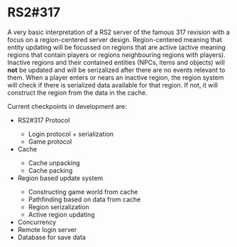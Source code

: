 # RS2#317
<p>A very basic interpretation of a RS2 server of the famous 317 revision with a focus on a region-centered server design.
Region-centered meaning that entity updating will be focussed on regions that are active (active meaning regions that contain players 
or regions neighbouring regions with players). Inactive regions and their contained entities (NPCs, items and objects) will <b>not</b> be updated
and will be serizalized after there are no events relevant to them. When a player enters or nears an inactive region, the region system will check if
there is serialized data available for that region. If not, it will construct the region from the data in the cache.</p>

Current checkpoints in development are:
<ul>
<li>RS2#317 Protocol</li>
  <ul>
  <li>Login protocol + serialization</li>
  <li>Game protocol</li>
  </ul>

<li>Cache</li>
  <ul>
  <li>Cache unpacking</li>
  <li>Cache packing</li>
  </ul>

<li>Region based update system</li>
  <ul>
  <li>Constructing game world from cache</li>
  <li>Pathfinding based on data from cache</li>
  <li>Region serizalization</li>
  <li>Active region updating</li>
  </ul>

<li>Concurrency</li>
<li>Remote login server</li>
<li>Database for save data</li>
</ul>
